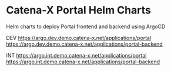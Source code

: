 # Catena-X Portal Helm Charts

Helm charts to deploy Portal frontend and backend using ArgoCD 

DEV
https://argo.dev.demo.catena-x.net/applications/portal
https://argo.dev.demo.catena-x.net/applications/portal-backend

INT
https://argo.int.demo.catena-x.net/applications/portal
https://argo.int.demo.catena-x.net/applications/portal-backend
